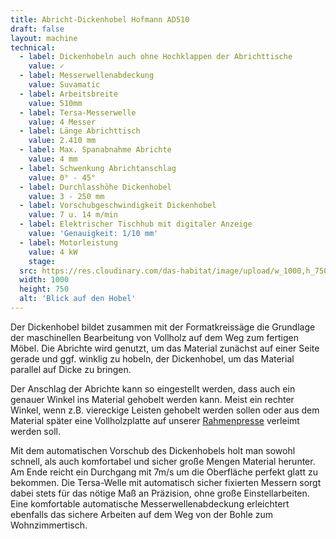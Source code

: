 ```yaml
---
title: Abricht-Dickenhobel Hofmann AD510
draft: false
layout: machine
technical:
  - label: Dickenhobeln auch ohne Hochklappen der Abrichttische
    value: ✓
  - label: Messerwellenabdeckung
    value: Suvamatic
  - label: Arbeitsbreite
    value: 510mm
  - label: Tersa-Messerwelle
    value: 4 Messer
  - label: Länge Abrichttisch
    value: 2.410 mm
  - label: Max. Spanabnahme Abrichte
    value: 4 mm
  - label: Schwenkung Abrichtanschlag
    value: 0° - 45°
  - label: Durchlasshöhe Dickenhobel
    value: 3 - 250 mm
  - label: Vorschubgeschwindigkeit Dickenhobel
    value: 7 u. 14 m/min
  - label: Elektrischer Tischhub mit digitaler Anzeige
    value: 'Genauigkeit: 1/10 mm'
  - label: Motorleistung
    value: 4 kW
    stage:
  src: https://res.cloudinary.com/das-habitat/image/upload/w_1000,h_750,c_fill,f_auto/maschinen/holz_hobel_hofmann.jpg
  width: 1000
  height: 750
  alt: 'Blick auf den Hobel'
---
```


Der Dickenhobel bildet zusammen mit der Formatkreissäge die Grundlage der maschinellen Bearbeitung von Vollholz auf dem Weg zum fertigen Möbel. Die Abrichte wird genutzt, um das Material zunächst auf einer Seite gerade und ggf. winklig zu hobeln, der Dickenhobel, um das Material parallel auf Dicke zu bringen.

Der Anschlag der Abrichte kann so eingestellt werden, dass auch ein genauer Winkel ins Material gehobelt werden kann. Meist ein rechter Winkel, wenn z.B. viereckige Leisten gehobelt werden sollen oder aus dem Material später eine Vollholzplatte auf unserer [Rahmenpresse](./rahmenpresse/) verleimt werden soll.

Mit dem automatischen Vorschub des Dickenhobels holt man sowohl schnell, als auch komfortabel und sicher große Mengen Material herunter. Am Ende reicht ein Durchgang mit 7m/s um die Oberfläche perfekt glatt zu bekommen. Die Tersa-Welle mit automatisch sicher fixierten Messern sorgt dabei stets für das nötige Maß an Präzision, ohne große Einstellarbeiten. Eine komfortable automatische Messerwellenabdeckung erleichtert ebenfalls das sichere Arbeiten auf dem Weg von der Bohle zum Wohnzimmertisch.
